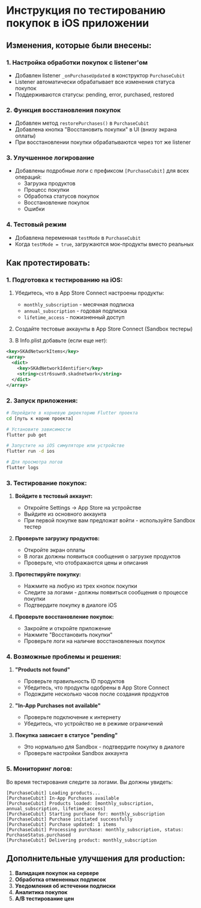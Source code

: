# Инструкция по тестированию покупок в iOS приложении

## Изменения, которые были внесены:

### 1. **Настройка обработки покупок с listener'ом**
- Добавлен listener `_onPurchaseUpdated` в конструктор `PurchaseCubit`
- Listener автоматически обрабатывает все изменения статуса покупок
- Поддерживаются статусы: pending, error, purchased, restored

### 2. **Функция восстановления покупок**
- Добавлен метод `restorePurchases()` в `PurchaseCubit`
- Добавлена кнопка "Восстановить покупки" в UI (внизу экрана оплаты)
- При восстановлении покупки обрабатываются через тот же listener

### 3. **Улучшенное логирование**
- Добавлены подробные логи с префиксом `[PurchaseCubit]` для всех операций:
  - Загрузка продуктов
  - Процесс покупки
  - Обработка статусов покупок
  - Восстановление покупок
  - Ошибки

### 4. **Тестовый режим**
- Добавлена переменная `testMode` в `PurchaseCubit`
- Когда `testMode = true`, загружаются мок-продукты вместо реальных

## Как протестировать:

### 1. **Подготовка к тестированию на iOS:**

1. Убедитесь, что в App Store Connect настроены продукты:
   - `monthly_subscription` - месячная подписка
   - `annual_subscription` - годовая подписка
   - `lifetime_access` - пожизненный доступ

2. Создайте тестовые аккаунты в App Store Connect (Sandbox тестеры)

3. В Info.plist добавьте (если еще нет):
```xml
<key>SKAdNetworkItems</key>
<array>
  <dict>
    <key>SKAdNetworkIdentifier</key>
    <string>cstr6suwn9.skadnetwork</string>
  </dict>
</array>
```

### 2. **Запуск приложения:**

```bash
# Перейдите в корневую директорию Flutter проекта
cd [путь к корню проекта]

# Установите зависимости
flutter pub get

# Запустите на iOS симуляторе или устройстве
flutter run -d ios

# Для просмотра логов
flutter logs
```

### 3. **Тестирование покупок:**

1. **Войдите в тестовый аккаунт:**
   - Откройте Settings → App Store на устройстве
   - Выйдите из основного аккаунта
   - При первой покупке вам предложат войти - используйте Sandbox тестер

2. **Проверьте загрузку продуктов:**
   - Откройте экран оплаты
   - В логах должны появиться сообщения о загрузке продуктов
   - Проверьте, что отображаются цены и описания

3. **Протестируйте покупку:**
   - Нажмите на любую из трех кнопок покупки
   - Следите за логами - должны появиться сообщения о процессе покупки
   - Подтвердите покупку в диалоге iOS

4. **Проверьте восстановление покупок:**
   - Закройте и откройте приложение
   - Нажмите "Восстановить покупки"
   - Проверьте логи на наличие восстановленных покупок

### 4. **Возможные проблемы и решения:**

1. **"Products not found"**
   - Проверьте правильность ID продуктов
   - Убедитесь, что продукты одобрены в App Store Connect
   - Подождите несколько часов после создания продуктов

2. **"In-App Purchases not available"**
   - Проверьте подключение к интернету
   - Убедитесь, что устройство не в режиме ограничений

3. **Покупка зависает в статусе "pending"**
   - Это нормально для Sandbox - подтвердите покупку в диалоге
   - Проверьте настройки Sandbox аккаунта

### 5. **Мониторинг логов:**

Во время тестирования следите за логами. Вы должны увидеть:
```
[PurchaseCubit] Loading products...
[PurchaseCubit] In-App Purchases available
[PurchaseCubit] Products loaded: [monthly_subscription, annual_subscription, lifetime_access]
[PurchaseCubit] Starting purchase for: monthly_subscription
[PurchaseCubit] Purchase initiated successfully
[PurchaseCubit] Purchase updated: 1 items
[PurchaseCubit] Processing purchase: monthly_subscription, status: PurchaseStatus.purchased
[PurchaseCubit] Delivering product: monthly_subscription
```

## Дополнительные улучшения для production:

1. **Валидация покупок на сервере**
2. **Обработка отмененных подписок**
3. **Уведомления об истечении подписки**
4. **Аналитика покупок**
5. **A/B тестирование цен**
